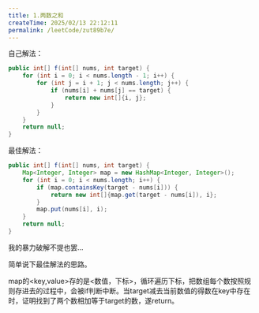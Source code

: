 ```yaml
---
title: 1.两数之和
createTime: 2025/02/13 22:12:11
permalink: /leetCode/zut89b7e/
---
```

自己解法：

```Java
public int[] f(int[] nums, int target) {
    for (int i = 0; i < nums.length - 1; i++) {
        for (int j = i + 1; j < nums.length; j++) {
            if (nums[i] + nums[j] == target) {
                return new int[]{i, j};
            }
        }
    }
    return null;
}
```


最佳解法：

```Java
public int[] f(int[] nums, int target) {
    Map<Integer, Integer> map = new HashMap<Integer, Integer>();
    for (int i = 0; i < nums.length; i++) {
        if (map.containsKey(target - nums[i])) {
            return new int[]{map.get(target - nums[i]), i};
        }
        map.put(nums[i], i);
    }
    return null;
}
```


我的暴力破解不提也罢...

简单说下最佳解法的思路。

map的<key,value>存的是<数值，下标>，循环遍历下标，把数组每个数按照规则存进去的过程中，会被if判断中断。当target减去当前数值的得数在key中存在时，证明找到了两个数相加等于target的数，遂return。

